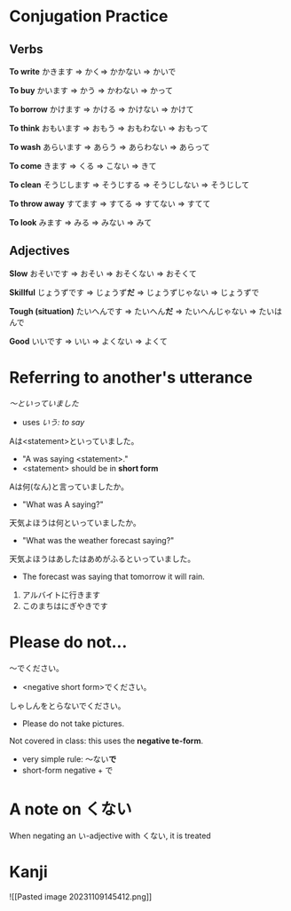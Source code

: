 # Conjugation Practice
## Verbs
**To write**
かきます $\Rightarrow$ かく$\Rightarrow$ かかない $\Rightarrow$ かいで

**To buy**
かいます $\Rightarrow$ かう $\Rightarrow$ かわない $\Rightarrow$ かって

**To borrow**
かけます $\Rightarrow$ かける $\Rightarrow$ かけない $\Rightarrow$ かけて

**To think**
おもいます $\Rightarrow$ おもう $\Rightarrow$ おもわない $\Rightarrow$ おもって

**To wash**
あらいます $\Rightarrow$ あらう $\Rightarrow$ あらわない $\Rightarrow$ あらって

**To come**
きます $\Rightarrow$ くる $\Rightarrow$ こない $\Rightarrow$ きて

**To clean**
そうじします $\Rightarrow$ そうじする $\Rightarrow$ そうじしない $\Rightarrow$ そうじして

**To throw away**
すてます $\Rightarrow$ すてる $\Rightarrow$ すてない $\Rightarrow$ すてて

**To look**
みます $\Rightarrow$ みる $\Rightarrow$ みない $\Rightarrow$ みて

## Adjectives
**Slow**
おそいです $\Rightarrow$ おそい $\Rightarrow$ おそくない $\Rightarrow$ おそくて

**Skillful**
じょうずです $\Rightarrow$ じょうず**だ** $\Rightarrow$ じょうずじゃない $\Rightarrow$ じょうずで

**Tough (situation)**
たいへんです $\Rightarrow$ たいへん**だ** $\Rightarrow$ たいへんじゃない $\Rightarrow$ たいはんで

**Good**
いいです $\Rightarrow$ いい $\Rightarrow$ よくない $\Rightarrow$ よくて

# Referring to another's utterance
*〜といっていました*
- uses *いう: to say*

Aは\<statement>といっていました。
- "A was saying \<statement>."
- \<statement> should be in **short form**

Aは何(なん)と言っていましたか。
- "What was A saying?"

天気よほうは何といっていましたか。
- "What was the weather forecast saying?"

天気よほうはあしたはあめがふるといっていました。
- The forecast was saying that tomorrow it will rain.

1. アルバイトに行きます
2. このまちはにぎやきです

# Please do not...
〜でください。
- \<negative short form>でください。

しゃしんをとらないでください。
- Please do not take pictures.

Not covered in class: this uses the **negative te-form**.
- very simple rule: 〜ない**で**
- short-form negative + で

# A note on くない
When negating an い-adjective with くない, it is treated
# Kanji
![[Pasted image 20231109145412.png]]